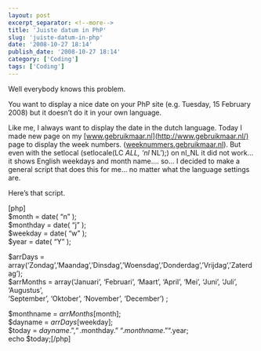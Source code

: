 ```yaml
---
layout: post
excerpt_separator: <!--more-->
title: 'Juiste datum in PhP'
slug: 'juiste-datum-in-php'
date: '2008-10-27 18:14'
publish_date: '2008-10-27 18:14'
category: ['Coding']
tags: ['Coding']
---
```

Well everybody knows this problem.  
  
You want to display a nice date on your PhP site (e.g. Tuesday, 15 February
2008) but it doesn’t do it in your own language.  
  
Like me, I always want to display the date in the dutch language. Today I made
new page on my [www.gebruikmaar.nl](http://www.gebruikmaar.nl/) page to
display the week numbers.
([weeknummers.gebruikmaar.nl](http://weeknummers.gebruikmaar.nl/
"weeknummers")). But even with the setlocal (setlocale(LC _ALL, ‘nl_ NL’);) on
nl_NL it did not work… it shows English weekdays and month name…. so… I
decided to make a general script that does this for me… no matter what the
language settings are.  
  
  
  
Here’s that script.  
  
[php]  
$month = date( “n” );  
$monthday = date( “j” );  
$weekday = date( “w” );  
$year = date( “Y” );  
  
$arrDays =
array(‘Zondag’,’Maandag’,’Dinsdag’,’Woensdag’,’Donderdag’,’Vrijdag’,’Zaterdag’);  
$arrMonths = array(‘Januari’, ‘Februari’, ‘Maart’, ‘April’, ‘Mei’, ‘Juni’,
‘Juli’, ‘Augustus’,  
‘September’, ‘Oktober’, ‘November’, ‘December’) ;  
  
$monthname = $arrMonths[$month];  
$dayname = $arrDays[$weekday];  
$today = $dayname.”, “.$monthday.” “.$monthname.” “.$year;  
echo $today;[/php]

